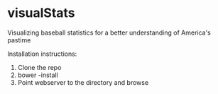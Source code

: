 # visualStats
Visualizing baseball statistics for a better understanding of America's pastime

Installation instructions: 
1. Clone the repo
2. bower -install
3. Point webserver to the directory and browse